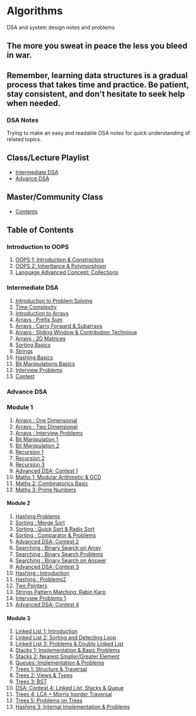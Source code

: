 # Algorithms
DSA and system design notes and problems

## The more you sweat in peace the less you bleed in war.

## Remember, learning data structures is a gradual process that takes time and practice. Be patient, stay consistent, and don't hesitate to seek help when needed.


### DSA Notes

Trying to make an easy and readable DSA notes for quick understanding of related topics.


## Class/Lecture Playlist
   - [Intermediate DSA](https://www.youtube.com/watch?v=6PaQPJamGGI&list=PLWV5FkQMcDU5xx5M4_T0Skms_lLzTtQpO)
   - [Advance DSA](https://www.youtube.com/watch?v=DrcCB_a29mo&list=PLWV5FkQMcDU7gC6Lh87kP5ECv2HlsYF_7)

## Master/Community Class
- [Contents](./MasterClass.md)

## Table of Contents

### Introduction to OOPS

1. [OOPS 1: Introduction & Constructors](/Notes/self/Adv_DSA/mod2/Introduction%20&%20Constructors.md)
2. [OOPS 2: Inheritance & Polymorphism](/Notes/self/Adv_DSA/mod2/Inheritance%20&%20Polymorphism.md)
3. [Language Advanced Concept: Collections](/Notes/self/Adv_DSA/mod2/Language%20Advanced%20Concept%20Collections.md)

### Intermediate DSA
   
1. [Introduction to Problem Solving](/Notes/self/Int_DSA/Intro_to_problem_solving.md "Introduction to Problem Solving")
2. [Time Complexity](/Notes/self/Int_DSA/Time%20Complexity.md)
3. [Introduction to Arrays](/Notes/self/Int_DSA/Introduction%20to%20Arrays.md "Not Yet Started")
4. [Arrays : Prefix Sum](/Notes/self/Int_DSA/Arrays-Prefix%20Sum.md "Not Yet Started")
5. [Arrays : Carry Forward & Subarrays](/Notes/self/Int_DSA/Arrays-Carry%20Forward%20&%20Subarrays.md "Not Yet Started")
6. [Arrays : Sliding Window & Contribution Technique](/Notes/self/Int_DSA/Arrays-Sliding%20Window%20&%20Contribution%20Technique.md "Not Yet Started")
7. [Arrays : 2D Matrices](/Notes/self/Int_DSA/Arrays-2D%20Matrices.md "Not Yet Started")
8. [Sorting Basics](/Notes/self/Int_DSA/Sorting%20Basics.md "Not Yet Started")
9. [Strings](/Notes/self/Int_DSA/Strings.md "Not Yet Started")
10. [Hashing Basics](/Notes/self/Int_DSA/Hashing%20Basics.md "Hashing Basics")
11. [Bit Manipulations Basics](/Notes/self/Int_DSA/Bit%20Manipulations%20Basics.md "Not Yet Started")
12. [Interview Problems](/Notes/self/Int_DSA/Interview%20Problems.md "Not Yet Started")
13. [Contest](/Notes/self/Int_DSA/Intermediate%20DSA%20%20Contest.md "Not Yet Started")


### Advance DSA

### Module 1

1. [Arrays : One Dimensional](/Notes/self/Adv_DSA/mod1/Arrays%20%20One%20Dimensional.md "Not Yet Started")
2. [Arrays : Two Dimensional](/Notes/self/Adv_DSA/mod1/Arrays%20%20Two%20Dimensional.md "Not Yet Started")
3. [Arrays : Interview Problems](/Notes/self/Adv_DSA/mod1/Arrays%20%20Interview%20Problems.md "Arrays : Interview Problems")
4. [Bit Manipulation 1](/Notes/self/Adv_DSA/mod1/Bit%20Manipulation%201.md "Not Yet Started")
5. [Bit Manipulation 2](/Notes/self/Adv_DSA/mod1/Bit%20Manipulation%202.md "Not Yet Started")
6. [Recursion 1](/Notes/self/Adv_DSA/mod1/Recursion%201.md "Not Yet Started")
7. [Recursion 2](/Notes/self/Adv_DSA/mod1/Recursion%202.md "Not Yet Started")
8. [Recursion 3](/Notes/self/Adv_DSA/mod1/Recursion%203.md "Not Yet Started")
9. [Advanced DSA: Contest 1](/Notes/self/Adv_DSA/mod1/Advanced%20DSA%20Contest%201.md "Advanced DSA: Contest 1")
10. [Maths 1: Modular Arithmetic & GCD](/Notes/self/Adv_DSA/mod1/Maths%201%20Modular%20Arithmetic%20&%20GCD.md "Maths 1: Modular Arithmetic & GCD")
11. [Maths 2: Combinatorics Basic](/Notes/self/Adv_DSA/mod1/Maths%202%20Combinatorics%20Basic.md "Not Yet Started")
12. [Maths 3: Prime Numbers](/Notes/self/Adv_DSA/mod1/Maths%203%20Prime%20Numbers.md "Not Yet Started")


#### Module 2

1. [Hashing Problems](/Notes/self/Adv_DSA/mod2/Hashing%20Problems.md "Not Yet Started")
2. [Sorting : Merge Sort](/Notes/self/Adv_DSA/mod2/Sorting%20%20Merge%20Sort.md)
3. [Sorting : Quick Sort & Radix Sort](/Notes/self/Adv_DSA/mod2/Sorting%20%20Quick%20Sort%20&%20Radix%20Sort.md "Not Yet Started")
4. [Sorting : Comparator & Problems](/Notes/self/Adv_DSA/mod2/Sorting%20%20Comparator%20&%20Problems.md "Not Yet Started")
5. [Advanced DSA: Contest 2](/Notes/self/Adv_DSA/mod2/Advanced%20DSA%20Contest%202.md "Not Yet Started")
6. [Searching : Binary Search on Array](/Notes/self/Adv_DSA/mod2/Searching%20%20Binary%20Search%20on%20Array.md "Searching : Binary Search on Array")
7. [Searching : Binary Search Problems](/Notes/self/Adv_DSA/mod2/Searching%20%20Binary%20Search%20Problems.md "Not Yet Started")
8. [Searching : Binary Search on Answer](/Notes/self/Adv_DSA/mod2/Searching%20%20Binary%20Search%20on%20Answer.md "Not Yet Started")
9. [Advanced DSA: Contest 3](/Notes/self/Adv_DSA/mod2/Advanced%20DSA%20Contest%203.md)
10. [Hashing : Introduction](/Notes/self/Adv_DSA/mod2/Hashing%20%20Introduction.md "Not Yet Started")
11. [Hashing : Problems2](/Notes/self/Adv_DSA/mod2/Hashing%20%20Problems2.md "Not Yet Started")
12. [Two Pointers](/Notes/self/Adv_DSA/mod2/Two%20Pointers.md "Two Pointers")
13. [Strings Pattern Matching: Rabin Karp](/Notes/self/Adv_DSA/mod2/Strings%20Pattern%20Matching%20Rabin%20Karp.md "Not Yet Started")
14. [Interview Problems 1](/Notes/self/Adv_DSA/mod2/Interview%20Problems%201.md "Not Yet Started")
15. [Advanced DSA: Contest 4](/Notes/self/Adv_DSA/mod2/Advanced%20DSA%20Contest%204.md "Not Yet Started")


#### Module 3

1. [Linked List 1: Introduction](/Notes/self/Adv_DSA/mod3/Linked%20List%201%20Introduction.md)
2. [Linked List 2: Sorting and Detecting Loop]()
3. [Linked List 3: Problems & Doubly Linked List]()
4. [Stacks 1: Implementation & Basic Problems]()
5. [Stacks 2: Nearest Smaller/Greater Element]()
6. [Queues: Implementation & Problems]()
7. [Trees 1: Structure & Traversal]()
8. [Trees 2: Views & Types]()
9. [ Trees 3: BST]()
10. [DSA: Contest 4: Linked List, Stacks & Queue]()
12. [Trees 4: LCA + Morris Inorder Traversal]()
12. [Trees 5: Problems on Trees]()
13. [Hashing 3: Internal Implementation & Problems]()

